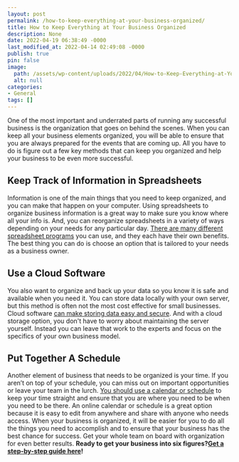 ```yaml
---
layout: post
permalink: /how-to-keep-everything-at-your-business-organized/
title: How to Keep Everything at Your Business Organized
description: None
date: 2022-04-19 06:38:49 -0000
last_modified_at: 2022-04-14 02:49:08 -0000
publish: true
pin: false
image:
  path: /assets/wp-content/uploads/2022/04/How-to-Keep-Everything-at-Your-Business-Organized.jpg
  alt: null
categories:
- General
tags: []
---
```

One of the most important and underrated parts of running any successful business is the organization that goes on behind the scenes. When you can keep all your business elements organized, you will be able to ensure that you are always prepared for the events that are coming up. All you have to do is figure out a few key methods that can keep you organized and help your business to be even more successful.

## **Keep Track of Information in Spreadsheets**

Information is one of the main things that you need to keep organized, and you can make that happen on your computer. Using spreadsheets to organize business information is a great way to make sure you know where all your info is. And, you can reorganize spreadsheets in a variety of ways depending on your needs for any particular day. [There are many different spreadsheet programs](https://www.techradar.com/best/spreadsheet-software) you can use, and they each have their own benefits. The best thing you can do is choose an option that is tailored to your needs as a business owner.

## **Use a Cloud Software**

You also want to organize and back up your data so you know it is safe and available when you need it. You can store data locally with your own server, but this method is often not the most cost effective for small businesses. Cloud software [can make storing data easy and secure](https://www.weavertech.us/what-you-need-to-know-about-the-types-of-cloud-computing/). And with a cloud storage option, you don't have to worry about maintaining the server yourself. Instead you can leave that work to the experts and focus on the specifics of your own business model.

## **Put Together A Schedule**

Another element of business that needs to be organized is your time. If you aren’t on top of your schedule, you can miss out on important opportunities or leave your team in the lurch. [You should use a calendar or schedule](https://blog.appointy.com/2021/08/20/importance-of-scheduling/) to keep your time straight and ensure that you are where you need to be when you need to be there. An online calendar or schedule is a great option because it is easy to edit from anywhere and share with anyone who needs access. When your business is organized, it will be easier for you to do all the things you need to accomplish and to ensure that your business has the best chance for success. Get your whole team on board with organization for even better results. **Ready to get your business into six figures?[Get a step-by-step guide here](https://ebook.katebagoy.com/lto)!**
